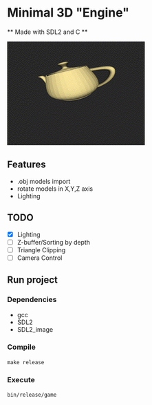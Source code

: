 # Minimal 3D "Engine"

** Made with SDL2 and C **

![](https://github.com/Nvim/3d/blob/main/demo.gif)

## Features

- .obj models import
- rotate models in X,Y,Z axis
- Lighting

## TODO

- [x] Lighting
- [ ] Z-buffer/Sorting by depth
- [ ] Triangle Clipping
- [ ] Camera Control

## Run project

### Dependencies

- gcc
- SDL2
- SDL2_image

### Compile

```
make release
```

### Execute

```
bin/release/game
```
